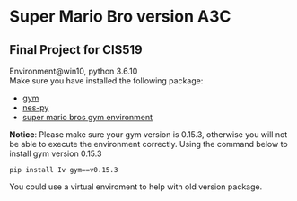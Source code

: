 # Super Mario Bro version A3C
 ## Final Project for CIS519  
 Environment@win10, python 3.6.10  
 Make sure you have installed the following package:
 - [gym](https://gym.openai.com/)
 - [nes-py](https://github.com/Kautenja/nes-py)
 - [super mario bros gym environment](https://github.com/Kautenja/gym-super-mario-bros)  

 **Notice**: Please make sure your gym version is 0.15.3, otherwise you will not be able to execute the environment correctly. Using the command below to install gym version 0.15.3  
 ```
 pip install Iv gym==v0.15.3
 ```
 You could use a virtual enviroment to help with old version package.
